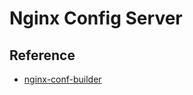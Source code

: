 # Nginx Config Server

## Reference 

- [nginx-conf-builder](https://github.com/linkedin/nginx-config-builder)
